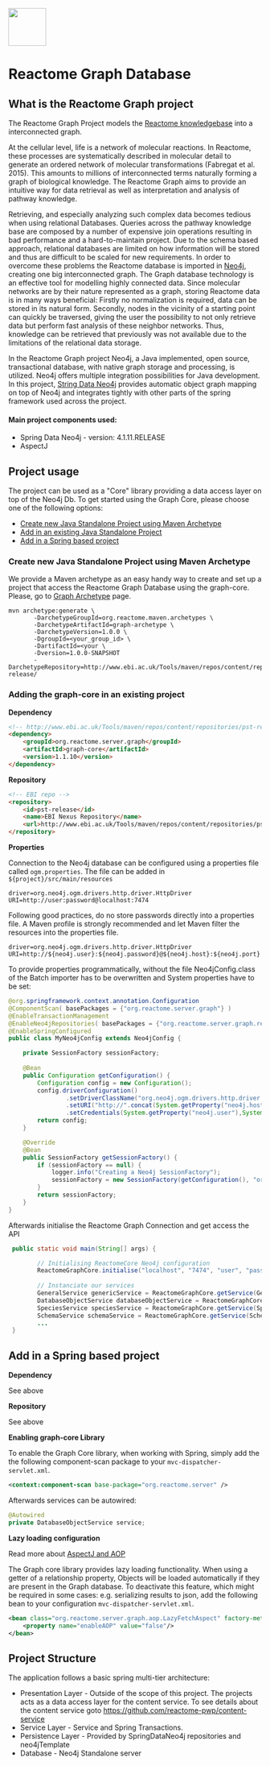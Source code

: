 [<img src=https://user-images.githubusercontent.com/6883670/31999264-976dfb86-b98a-11e7-9432-0316345a72ea.png height=75 />](https://reactome.org)

# Reactome Graph Database

## What is the Reactome Graph project
 
The Reactome Graph Project models the [Reactome knowledgebase](http://www.reactome.org) into a interconnected graph.

At the cellular level, life is a network of molecular reactions. In Reactome, these processes are systematically described in molecular detail to generate an ordered network of molecular transformations (Fabregat et al. 2015). This amounts to millions of interconnected terms naturally forming a graph of biological knowledge. The Reactome Graph aims to provide an intuitive way for data retrieval as well as interpretation and analysis of pathway knowledge. 

Retrieving, and especially analyzing such complex data becomes tedious when using relational Databases. Queries across the pathway knowledge base are composed by a number of expensive join operations resulting in bad performance and a hard-to-maintain project. Due to the schema based approach, relational databases are limited on how information will be stored and thus are difficult to be scaled for new requirements. 
In order to overcome these problems the Reactome database is imported in [Neo4j](http://neo4j.com), creating one big interconnected graph. The Graph database technology is an effective tool for modelling highly connected data. Since molecular networks are by their nature represented as a graph, storing Reactome data is in many ways beneficial: Firstly no normalization is required, data can be stored in its natural form. Secondly, nodes in the vicinity of a starting point can quickly be traversed, giving the user the possibility to not only retrieve data but perform fast analysis of these neighbor networks. Thus, knowledge can be retrieved that previously was not available due to the limitations of the relational data storage.

In the Reactome Graph project Neo4j, a Java implemented, open source, transactional database, with native graph storage and processing, is utilized. Neo4j offers multiple integration possibilities for Java development. In this project, [String Data Neo4j](http://projects.spring.io/spring-data-neo4j/) provides automatic object graph mapping on top of Neo4j and integrates tightly with other parts of the spring framework used across the project.

#### Main project components used:

* Spring Data Neo4j - version: 4.1.11.RELEASE
* AspectJ

## Project usage

The project can be used as a "Core" library providing a data access layer on top of the Neo4j Db. To get started using the Graph Core, please choose one of the following options:

* [Create new Java Standalone Project using Maven Archetype](https://github.com/reactome/graph-core#create-new-java-standalone-project-using-maven-archetype)
* [Add in an existing Java Standalone Project](https://github.com/reactome/graph-core#adding-the-graph-core-in-an-existing-project)
* [Add in a Spring based project](https://github.com/reactome/reactome/graph-core#add-in-a-spring-based-project)

### Create new Java Standalone Project using Maven Archetype 

We provide a Maven archetype as an easy handy way to create and set up a project that access the Reactome Graph Database using the graph-core. Please, go to [Graph Archetype](https://github.com/reactome/graph-archetype) page.

```console
mvn archetype:generate \ 
       -DarchetypeGroupId=org.reactome.maven.archetypes \ 
       -DarchetypeArtifactId=graph-archetype \
       -DarchetypeVersion=1.0.0 \
       -DgroupId=<your_group_id> \ 
       -DartifactId=<your \
       -Dversion=1.0.0-SNAPSHOT
       -DarchetypeRepository=http://www.ebi.ac.uk/Tools/maven/repos/content/repositories/pst-release/
```

### Adding the graph-core in an existing project

**Dependency** 

```html
<!-- http://www.ebi.ac.uk/Tools/maven/repos/content/repositories/pst-release/org/reactome/server/graph/graph-core/ for updates -->
<dependency>
    <groupId>org.reactome.server.graph</groupId>
    <artifactId>graph-core</artifactId>
    <version>1.1.10</version>
</dependency>
```

**Repository**

```html
<!-- EBI repo -->
<repository>
    <id>pst-release</id>
    <name>EBI Nexus Repository</name>
    <url>http://www.ebi.ac.uk/Tools/maven/repos/content/repositories/pst-release</url>
</repository>
```

**Properties**

Connection to the Neo4j database can be configured using a properties file called ```ogm.properties```.
The file can be added in ```${project}/src/main/resources``` 
```console
driver=org.neo4j.ogm.drivers.http.driver.HttpDriver
URI=http://user:password@localhost:7474
```

Following good practices, do no store passwords directly into a properties file. A Maven profile is strongly recommended and let Maven filter the resources into the properties file.
```console
driver=org.neo4j.ogm.drivers.http.driver.HttpDriver
URI=http://${neo4j.user}:${neo4j.password}@${neo4j.host}:${neo4j.port}
```

To provide properties programmatically, without the file Neo4jConfig.class of the Batch importer has to be overwritten and System properties have to be set:
```java
@org.springframework.context.annotation.Configuration
@ComponentScan( basePackages = {"org.reactome.server.graph"} )
@EnableTransactionManagement
@EnableNeo4jRepositories( basePackages = {"org.reactome.server.graph.repository"} )
@EnableSpringConfigured
public class MyNeo4jConfig extends Neo4jConfig {

    private SessionFactory sessionFactory;
    
    @Bean
    public Configuration getConfiguration() {
        Configuration config = new Configuration();
        config.driverConfiguration()
                .setDriverClassName("org.neo4j.ogm.drivers.http.driver.HttpDriver")
                .setURI("http://".concat(System.getProperty("neo4j.host")).concat(":").concat(System.getProperty("neo4j.port")))
                .setCredentials(System.getProperty("neo4j.user"),System.getProperty("neo4j.password"));
        return config;
    }

    @Override
    @Bean
    public SessionFactory getSessionFactory() {
        if (sessionFactory == null) {
            logger.info("Creating a Neo4j SessionFactory");
            sessionFactory = new SessionFactory(getConfiguration(), "org.reactome.server.graph.domain" );
        }
        return sessionFactory;
    }
}
```

Afterwards initialise the Reactome Graph Connection and get access the API 
```java
 public static void main(String[] args) {

        // Initialising ReactomeCore Neo4j configuration
        ReactomeGraphCore.initialise("localhost", "7474", "user", "password", MyNeo4jConfig.class);
    
        // Instanciate our services
        GeneralService genericService = ReactomeGraphCore.getService(GeneralService.class);
        DatabaseObjectService databaseObjectService = ReactomeGraphCore.getService(DatabaseObjectService.class);
        SpeciesService speciesService = ReactomeGraphCore.getService(SpeciesService.class);
        SchemaService schemaService = ReactomeGraphCore.getService(SchemaService.class);
        ... 
 }
```

## Add in a Spring based project

**Dependency** 

See above

**Repository**

See above

**Enabling graph-core Library**

To enable the Graph Core library, when working with Spring, simply add the the following component-scan package to your ```mvc-dispatcher-servlet.xml```. 

```xml
<context:component-scan base-package="org.reactome.server" />
```

Afterwards services can be autowired: 

```java
@Autowired
private DatabaseObjectService service;
```

**Lazy loading configuration**

Read more about [AspectJ and AOP](https://github.com/reactome/graph-core/tree/master/src/main/java/org/reactome/server/graph/aop/)

The Graph core library provides lazy loading functionality. When using a getter of a relationship property, Objects will be loaded automatically if they are present in the Graph database. To deactivate this feature, which might be required in some cases: e.g. serializing results to json, add the following bean to your configuration ```mvc-dispatcher-servlet.xml```. 
```xml
<bean class="org.reactome.server.graph.aop.LazyFetchAspect" factory-method="aspectOf">
    <property name="enableAOP" value="false"/>
</bean>
```

## Project Structure

The application follows a basic spring multi-tier architecture:

* Presentation Layer - Outside of the scope of this project. The projects acts as a data access layer for the content service. To see details about the content service goto https://github.com/reactome-pwp/content-service 
* Service Layer - Service and Spring Transactions.
* Persistence Layer - Provided by SpringDataNeo4j repositories and neo4jTemplate
* Database - Neo4j Standalone server
